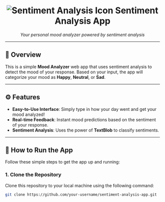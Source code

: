 <h1 align="center">
  <img src="https://img.icons8.com/ios/50/000000/sentiment-analysis.png" alt="Sentiment Analysis Icon" />  
  Sentiment Analysis App
</h1>

<p align="center">
  <em>Your personal mood analyzer powered by sentiment analysis</em>
</p>

---

## 📝 Overview
This is a simple **Mood Analyzer** web app that uses sentiment analysis to detect the mood of your response. Based on your input, the app will categorize your mood as **Happy**, **Neutral**, or **Sad**.

---

## ⚙️ Features
- **Easy-to-Use Interface**: Simply type in how your day went and get your mood analyzed!
- **Real-time Feedback**: Instant mood predictions based on the sentiment of your response.
- **Sentiment Analysis**: Uses the power of **TextBlob** to classify sentiments.

---

## 🚀 How to Run the App

Follow these simple steps to get the app up and running:

### 1. Clone the Repository
Clone this repository to your local machine using the following command:
```bash
git clone https://github.com/your-username/sentiment-analysis-app.git